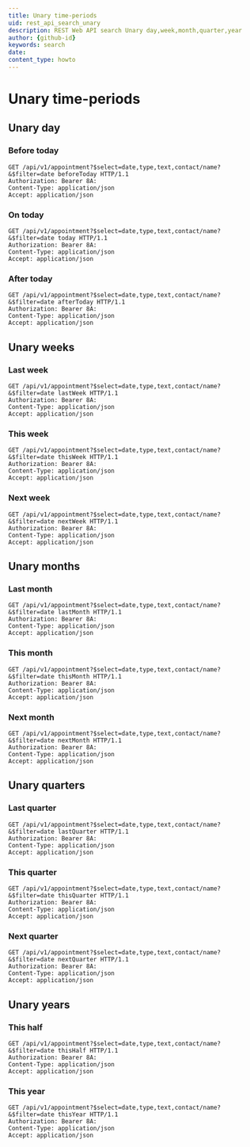 ```yaml
---
title: Unary time-periods
uid: rest_api_search_unary
description: REST Web API search Unary day,week,month,quarter,year
author: {github-id}
keywords: search
date:
content_type: howto
---
```


# Unary time-periods

## Unary day

### Before today

```http
GET /api/v1/appointment?$select=date,type,text,contact/name?&$filter=date beforeToday HTTP/1.1
Authorization: Bearer 8A:
Content-Type: application/json
Accept: application/json
```

### On today

```http
GET /api/v1/appointment?$select=date,type,text,contact/name?&$filter=date today HTTP/1.1
Authorization: Bearer 8A:
Content-Type: application/json
Accept: application/json
```

### After today

```http
GET /api/v1/appointment?$select=date,type,text,contact/name?&$filter=date afterToday HTTP/1.1
Authorization: Bearer 8A:
Content-Type: application/json
Accept: application/json
```

## Unary weeks

### Last week

```http
GET /api/v1/appointment?$select=date,type,text,contact/name?&$filter=date lastWeek HTTP/1.1
Authorization: Bearer 8A:
Content-Type: application/json
Accept: application/json
```

### This week

```http
GET /api/v1/appointment?$select=date,type,text,contact/name?&$filter=date thisWeek HTTP/1.1
Authorization: Bearer 8A:
Content-Type: application/json
Accept: application/json
```

### Next week

```http
GET /api/v1/appointment?$select=date,type,text,contact/name?&$filter=date nextWeek HTTP/1.1
Authorization: Bearer 8A:
Content-Type: application/json
Accept: application/json
```

## Unary months

### Last month

```http
GET /api/v1/appointment?$select=date,type,text,contact/name?&$filter=date lastMonth HTTP/1.1
Authorization: Bearer 8A:
Content-Type: application/json
Accept: application/json
```

### This month

```http
GET /api/v1/appointment?$select=date,type,text,contact/name?&$filter=date thisMonth HTTP/1.1
Authorization: Bearer 8A:
Content-Type: application/json
Accept: application/json
```

### Next month

```http
GET /api/v1/appointment?$select=date,type,text,contact/name?&$filter=date nextMonth HTTP/1.1
Authorization: Bearer 8A:
Content-Type: application/json
Accept: application/json
```

## Unary quarters

### Last quarter

```http
GET /api/v1/appointment?$select=date,type,text,contact/name?&$filter=date lastQuarter HTTP/1.1
Authorization: Bearer 8A:
Content-Type: application/json
Accept: application/json
```

### This quarter

```http
GET /api/v1/appointment?$select=date,type,text,contact/name?&$filter=date thisQuarter HTTP/1.1
Authorization: Bearer 8A:
Content-Type: application/json
Accept: application/json
```

### Next quarter

```http
GET /api/v1/appointment?$select=date,type,text,contact/name?&$filter=date nextQuarter HTTP/1.1
Authorization: Bearer 8A:
Content-Type: application/json
Accept: application/json
```

## Unary years

### This half

```http
GET /api/v1/appointment?$select=date,type,text,contact/name?&$filter=date thisHalf HTTP/1.1
Authorization: Bearer 8A:
Content-Type: application/json
Accept: application/json
```

### This year

```http
GET /api/v1/appointment?$select=date,type,text,contact/name?&$filter=date thisYear HTTP/1.1
Authorization: Bearer 8A:
Content-Type: application/json
Accept: application/json
```
